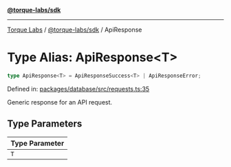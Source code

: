 [**@torque-labs/sdk**](../../../@torque-labs/sdk/README.md)

***

[Torque Labs](../../../README.md) / [@torque-labs/sdk](../README.md) / ApiResponse

# Type Alias: ApiResponse\<T\>

```ts
type ApiResponse<T> = ApiResponseSuccess<T> | ApiResponseError;
```

Defined in: [packages/database/src/requests.ts:35](https://github.com/torque-labs/monorepo/blob/9238a1f6167cf2d739205996110f18c02ed8a04f/packages/database/src/requests.ts#L35)

Generic response for an API request.

## Type Parameters

| Type Parameter |
| ------ |
| `T` |
